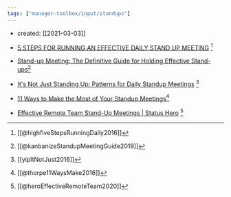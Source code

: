```yaml
---
tags: ["manager-toolbox/input/standups"]
---
```


- created: [[2021-03-03]]

- [5 STEPS FOR RUNNING AN EFFECTIVE DAILY STAND UP MEETING](https://highfive.com/blog/5-steps-running-effective-daily-standup-meeting) [^highfiveStepsRunningDaily2016]
- [Stand-up Meeting: The Definitive Guide for Holding Effective Stand-ups](https://kanbanize.com/blog/running-a-better-stand-up-meeting/)[^kanbanizeStandupMeetingGuide2019]
- [It's Not Just Standing Up: Patterns for Daily Standup Meetings](https://martinfowler.com/articles/itsNotJustStandingUp.html) [^yipItNotJust2016]
- [11 Ways to Make the Most of Your Standup Meetings](https://www.planday.com/blog/daily-standup-meetings/)[^thorpe11WaysMake2016]
- [Effective Remote Team Stand-Up Meetings | Status Hero](https://statushero.com/blog/how-do-I-run-an-effective-standup-meeting-with-a-remote-team/) [^heroEffectiveRemoteTeam2020]

[^highfiveStepsRunningDaily2016]: [[@highfiveStepsRunningDaily2016]]
[^kanbanizeStandupMeetingGuide2019]: [[@kanbanizeStandupMeetingGuide2019]]
[^yipItNotJust2016]: [[yipItNotJust2016]]
[^thorpe11WaysMake2016]: [[@thorpe11WaysMake2016]]
[^heroEffectiveRemoteTeam2020]: [[@heroEffectiveRemoteTeam2020]]